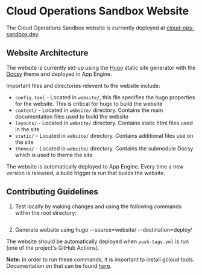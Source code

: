 # Cloud Operations Sandbox Website

The Cloud Operations Sandbox website is currently deployed at [cloud-ops-sandbox.dev](https://cloud-ops-sandbox.dev).

## Website Architecture

The website is currently set-up using the [Hugo](https://github.com/gohugoio/hugo) static site generator with the [Docsy](https://github.com/google/docsy) theme and deployed in App Engine.

Important files and directories relevent to the website include:
* `config.toml` - Located in `website/`, this file specifies the hugo properties for the website. This is critical for hugo to build the website
* `content/` - Located in `website/` directory. Contains the main documentation files used to build the website
* `layouts/` - Located in `website/` directory.  Contains static html files used in the site
* `static/` - Located in `website/` directory.  Contains additional files use on the site
* `themes/` - Located in `website/` directory. Contains the submodule Docsy which is used to theme the site

The website is automatically deployed to App Engine. Every time a new version is released, a build trigger is run that builds the website.

## Contributing Guidelines

1. Test locally by making changes and using the following commands within the root directory:
```hugo server
```

2. Generate website using hugo --source=website/ --destination=deploy/

The website should be automatically deployed when `push-tags.yml` is run (one of the project's GitHub Actions).

**Note:** In order to run these commands, it is important to install gcloud tools. Documentation on that can be found [here](https://cloud.google.com/source-repositories/docs/quickstart-deploying-from-source-repositories-to-app-engine).